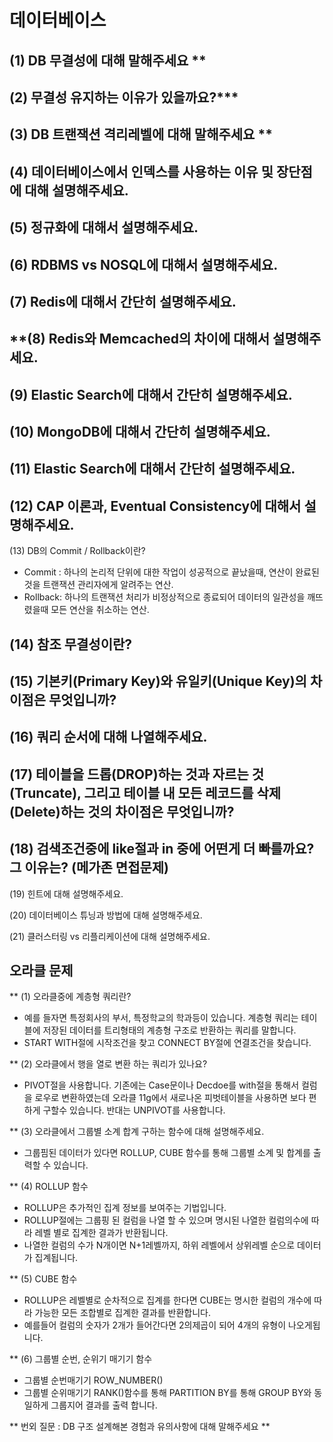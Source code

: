 # 데이터베이스

(1) DB 무결성에 대해 말해주세요 **
- 

(2) 무결성 유지하는 이유가 있을까요?***
- 

(3) DB 트랜잭션 격리레벨에 대해 말해주세요 **
- 

(4) 데이터베이스에서 인덱스를 사용하는 이유 및 장단점에 대해 설명해주세요.
- 

(5) 정규화에 대해서 설명해주세요.
-

(6) RDBMS vs NOSQL에 대해서 설명해주세요.
-

(7) Redis에 대해서 간단히 설명해주세요.
-

**(8) Redis와 Memcached의 차이에 대해서 설명해주세요.
-

(9) Elastic Search에 대해서 간단히 설명해주세요.
-

(10) MongoDB에 대해서 간단히 설명해주세요.
-

(11) Elastic Search에 대해서 간단히 설명해주세요.
-

(12) CAP 이론과, Eventual Consistency에 대해서 설명해주세요.
- 

(13) DB의 Commit / Rollback이란?
- Commit : 하나의 논리적 단위에 대한 작업이 성공적으로 끝났을때, 연산이 완료된것을 트랜잭션 관리자에게 알려주는 연산.
- Rollback: 하나의 트랜잭션 처리가 비정상적으로 종료되어 데이터의 일관성을 깨뜨렸을때 모든 연산을 취소하는 연산.

(14) 참조 무결성이란?
- 

(15) 기본키(Primary Key)와 유일키(Unique Key)의 차이점은 무엇입니까?
-

(16) 쿼리 순서에 대해 나열해주세요.
-

(17) 테이블을 드롭(DROP)하는 것과 자르는 것(Truncate), 그리고 테이블 내 모든 레코드를 삭제(Delete)하는 것의 차이점은 무엇입니까?
- 

(18) 검색조건중에 like절과 in 중에 어떤게 더 빠를까요? 그 이유는? (메가존 면접문제)
- 

(19) 힌트에 대해 설명해주세요.

(20) 데이터베이스 튜닝과 방법에 대해 설명해주세요.

(21) 클러스터링 vs 리플리케이션에 대해 설명해주세요.


## 오라클 문제

** (1) 오라클중에 계층형 쿼리란?
- 예를 들자면 특정회사의 부서, 특정학교의 학과등이 있습니다. 계층형 쿼리는 테이블에 저장된 데이터를 트리형태의 계층형 구조로 반환하는 쿼리를 말합니다. 
- START WITH절에 시작조건을 찾고 CONNECT BY절에 연결조건을 찾습니다.

** (2) 오라클에서 행을 열로 변환 하는 쿼리가 있나요?
- PIVOT절을 사용합니다. 기존에는 Case문이나 Decdoe를 with절을 통해서 컬럼을 로우로 변환하였는데
   오라클 11g에서 새로나온 피벗테이블을 사용하면 보다 편하게 구할수 있습니다. 반대는 UNPIVOT를 사용합니다.

** (3) 오라클에서 그룹별 소계 합계 구하는 함수에 대해 설명해주세요.
- 그룹핌된 데이터가 있다면 ROLLUP, CUBE 함수를 통해 그룹별 소계 및 합계를 출력할 수 있습니다.

** (4) ROLLUP 함수
- ROLLUP은 추가적인 집계 정보를 보여주는 기법입니다. 
- ROLLUP절에는 그룹핑 된 컬럼을 나열 할 수 있으며 명시된 나열한 컬럼의수에 따라 레벨 별로 집계한 결과가 반환됩니다. 
- 나열한 컬럼의 수가 N개이면 N+1레벨까지, 하위 레벨에서 상위레벨 순으로 데이터가 집계됩니다.

** (5) CUBE 함수
- ROLLUP은 레벨별로 순차적으로 집계를 한다면 CUBE는 명시한 컬럼의 개수에 따라 가능한 모든 조합별로 집계한 결과를 반환합니다. 
-  예를들어 컬럼의 숫자가 2개가 들어간다면 2의제곱이 되어 4개의 유형이 나오게됩니다.

** (6) 그룹별 순번, 순위기 매기기 함수
- 그룹별 순번매기기 ROW_NUMBER()
- 그룹별 순위매기기 RANK()함수를 통해 PARTITION BY를 통해 GROUP BY와 동일하게 그룹지어 결과를 출력 합니다.


** 번외 질문 : DB 구조 설계해본 경험과 유의사항에 대해 말해주세요 **
